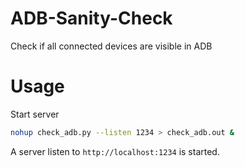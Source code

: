 ADB-Sanity-Check
================

Check if all connected devices are visible in ADB

# Usage

Start server
```bash
nohup check_adb.py --listen 1234 > check_adb.out &
```
A server listen to `http://localhost:1234` is started.
